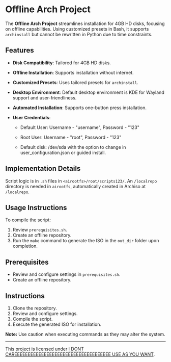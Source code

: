 # Offline Arch Project

The **Offline Arch Project** streamlines installation for 4GB HD disks, focusing on offline capabilities. Using customized presets in Bash, it supports `archinstall` but cannot be rewritten in Python due to time constraints.

## Features

- **Disk Compatibility**: Tailored for 4GB HD disks.
- **Offline Installation**: Supports installation without internet.
- **Customized Presets**: Uses tailored presets for `archinstall`.
- **Desktop Environment**: Default desktop environment is KDE for Wayland support and user-friendliness.
- **Automated Installation**: Supports one-button press installation.

- **User Credentials**:
  - Default User: Username - "username", Password - "123"
  - Root User: Username - "root", Password - "123"

  - Default disk: /dev/sda with the option to change in user_configuration.json or guided install.

## Implementation Details

Script logic is in `.sh` files in `<airootfs>/root/scripts123/`. An `/localrepo` directory is needed in `airootfs`, automatically created in Archiso at `/localrepo`.

## Usage Instructions

To compile the script:

1. Review `prerequisites.sh`.
2. Create an offline repository.
3. Run the `make` command to generate the ISO in the `out_dir` folder upon completion.

## Prerequisites

- Review and configure settings in `prerequisites.sh`.
- Create an offline repository.

## Instructions

1. Clone the repository.
2. Review and configure settings.
3. Compile the script.
4. Execute the generated ISO for installation.

**Note:** Use caution when executing commands as they may alter the system.

---
This project is licensed under [I DONT CAREEEEEEEEEEEEEEEEEEEEEEEEEEEEEEEEEEEE USE AS YOU WANT](#).
